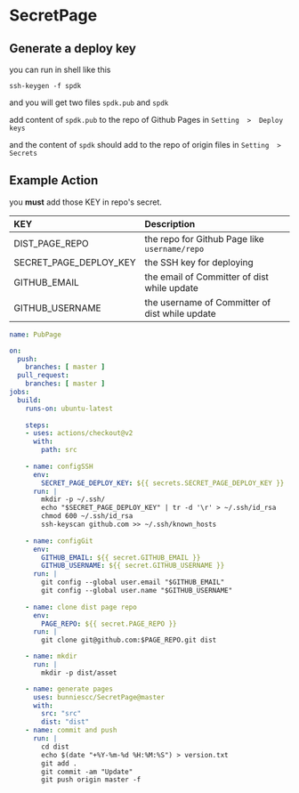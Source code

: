 # SecretPage 

## Generate a deploy key

you can run in shell like this

```shell script
ssh-keygen -f spdk
```

and you will get two files ```spdk.pub``` and ```spdk```

add content of ```spdk.pub``` to the repo of Github Pages in ```Setting  >  Deploy keys```

and the content of ```spdk``` should add to the repo of origin files in ```Setting  >  Secrets```

## Example Action

you **must** add those KEY in repo's secret.

| KEY | Description |
| :--- | :--- |
| DIST_PAGE_REPO | the repo for Github Page like ```username/repo``` |
| SECRET_PAGE_DEPLOY_KEY | the SSH key for deploying |
| GITHUB_EMAIL | the email of Committer of dist while update |
| GITHUB_USERNAME | the username of Committer of dist while update |

```yaml
name: PubPage

on:
  push:
    branches: [ master ]
  pull_request:
    branches: [ master ]
jobs:
  build:
    runs-on: ubuntu-latest
    
    steps:
    - uses: actions/checkout@v2
      with:
        path: src
    
    - name: configSSH
      env:
        SECRET_PAGE_DEPLOY_KEY: ${{ secrets.SECRET_PAGE_DEPLOY_KEY }}
      run: |
        mkdir -p ~/.ssh/
        echo "$SECRET_PAGE_DEPLOY_KEY" | tr -d '\r' > ~/.ssh/id_rsa
        chmod 600 ~/.ssh/id_rsa
        ssh-keyscan github.com >> ~/.ssh/known_hosts
    
    - name: configGit
      env:
        GITHUB_EMAIL: ${{ secret.GITHUB_EMAIL }}
        GITHUB_USERNAME: ${{ secret.GITHUB_USERNAME }}
      run: |
        git config --global user.email "$GITHUB_EMAIL"
        git config --global user.name "$GITHUB_USERNAME"
    
    - name: clone dist page repo
      env:
        PAGE_REPO: ${{ secret.PAGE_REPO }}
      run: |
        git clone git@github.com:$PAGE_REPO.git dist

    - name: mkdir
      run: |
        mkdir -p dist/asset

    - name: generate pages
      uses: bunniescc/SecretPage@master
      with:
        src: "src"
        dist: "dist"
    - name: commit and push
      run: |
        cd dist
        echo $(date "+%Y-%m-%d %H:%M:%S") > version.txt
        git add .
        git commit -am "Update"
        git push origin master -f
```
